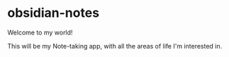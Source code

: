 # obsidian-notes
Welcome to my world!

This will be my Note-taking app, with all the areas of life I'm interested in.
